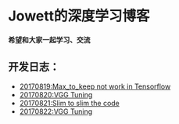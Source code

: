 # Jowett的深度学习博客
#### 希望和大家一起学习、交流

## 开发日志：
- [20170819:Max_to_keep not work in Tensorflow](/daily_reports/20170819_work_around_max_to_keep_not_work.md) 
- [20170820:VGG Tuning](/daily_reports/20170820_vgg_tuning.md)
- [20170821:Slim to slim the code](/daily_reports/20170821_use_slim.md)
- [20170822:VGG Tuning](/daily_reports/20170822_vgg_tuning_regulization_simplify.md)




